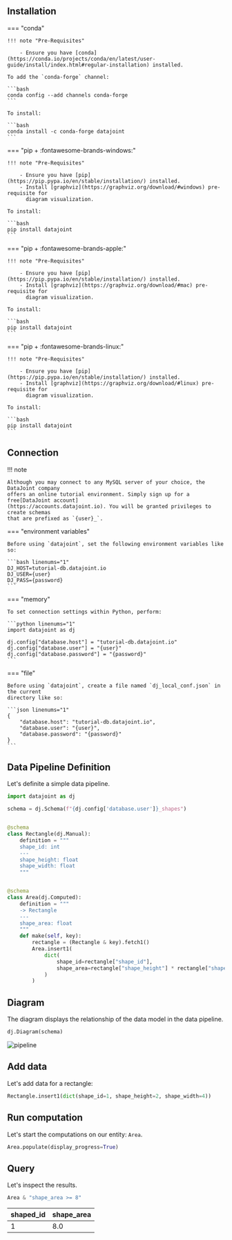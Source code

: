 ## Installation

=== "conda"

    !!! note "Pre-Requisites"

        - Ensure you have [conda](https://conda.io/projects/conda/en/latest/user-guide/install/index.html#regular-installation) installed.

    To add the `conda-forge` channel:

    ```bash
    conda config --add channels conda-forge
    ```

    To install:

    ```bash
    conda install -c conda-forge datajoint
    ```

=== "pip + :fontawesome-brands-windows:"

    !!! note "Pre-Requisites"

        - Ensure you have [pip](https://pip.pypa.io/en/stable/installation/) installed.
        - Install [graphviz](https://graphviz.org/download/#windows) pre-requisite for
          diagram visualization.

    To install:

    ```bash
    pip install datajoint
    ```

=== "pip + :fontawesome-brands-apple:"

    !!! note "Pre-Requisites"

        - Ensure you have [pip](https://pip.pypa.io/en/stable/installation/) installed.
        - Install [graphviz](https://graphviz.org/download/#mac) pre-requisite for
          diagram visualization.

    To install:

    ```bash
    pip install datajoint
    ```

=== "pip + :fontawesome-brands-linux:"

    !!! note "Pre-Requisites"

        - Ensure you have [pip](https://pip.pypa.io/en/stable/installation/) installed.
        - Install [graphviz](https://graphviz.org/download/#linux) pre-requisite for
          diagram visualization.
    
    To install:

    ```bash
    pip install datajoint
    ```

## Connection

!!! note

    Although you may connect to any MySQL server of your choice, the DataJoint company
    offers an online tutorial environment. Simply sign up for a free[DataJoint account]
    (https://accounts.datajoint.io). You will be granted privileges to create schemas
    that are prefixed as `{user}_`.

=== "environment variables"

    Before using `datajoint`, set the following environment variables like so:

    ```bash linenums="1"
    DJ_HOST=tutorial-db.datajoint.io
    DJ_USER={user}
    DJ_PASS={password}
    ```

=== "memory"

    To set connection settings within Python, perform:

    ```python linenums="1"
    import datajoint as dj

    dj.config["database.host"] = "tutorial-db.datajoint.io"
    dj.config["database.user"] = "{user}"
    dj.config["database.password"] = "{password}"
    ```

=== "file"

    Before using `datajoint`, create a file named `dj_local_conf.json` in the current
    directory like so:

    ```json linenums="1"
    {
        "database.host": "tutorial-db.datajoint.io",
        "database.user": "{user}",
        "database.password": "{password}"
    }
    ```

## Data Pipeline Definition

Let's definite a simple data pipeline.

```python linenums="1"
import datajoint as dj

schema = dj.Schema(f"{dj.config['database.user']}_shapes")


@schema
class Rectangle(dj.Manual):
    definition = """
    shape_id: int
    ---
    shape_height: float
    shape_width: float
    """


@schema
class Area(dj.Computed):
    definition = """
    -> Rectangle
    ---
    shape_area: float
    """
    def make(self, key):
        rectangle = (Rectangle & key).fetch1()
        Area.insert1(
            dict(
                shape_id=rectangle["shape_id"],
                shape_area=rectangle["shape_height"] * rectangle["shape_width"],
            )
        )
```

## Diagram

The diagram displays the relationship of the data model in the data pipeline.

```python
dj.Diagram(schema)
```

![pipeline](./shapes_pipeline.svg)

## Add data

Let's add data for a rectangle:

```python
Rectangle.insert1(dict(shape_id=1, shape_height=2, shape_width=4))
```

## Run computation

Let's start the computations on our entity: `Area`.

```python
Area.populate(display_progress=True)
```

## Query

Let's inspect the results.

```python
Area & "shape_area >= 8"
```

| shaped_id | shape_area |
| --- | --- |
| 1 | 8.0 |

